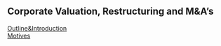 
## Corporate Valuation, Restructuring and M&A’s 
<a href="[url](https://gkabas.netlify.app/files/Outline_Intro.pdf)">Outline&Introduction</a><br>
<a href="[url](https://gkabas.netlify.app/files/Motives.pdf)">Motives</a><br>
